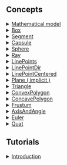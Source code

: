 ## Concepts

<!-- <details>
  <summary><a href="./concept/Overview.md#...">
    LinePoints
  </a></summary>
    ....
</details> -->

<details>
  <summary><a href="./concept/Overview.md#mathematicalmodel">
    Mathematical model
  </a></summary>
    A formal description of a system using mathematical concepts and language.
</details>

<details>
  <summary><a href="./concept/Overview.md#box">
    Box
  </a></summary>
    The mathematical model of n-orthotope, also called a hyperrectangle or a box.
</details>

<details>
  <summary><a href="./concept/Overview.md#segment">
    Segment
  </a></summary>
    The mathematical model of the segment.
</details>

<details>
  <summary><a href="./concept/Overview.md#capsule">
    Capsule
  </a></summary>
    The mathematical model of the capsule.
</details>

<details>
  <summary><a href="./concept/Overview.md#sphere">
    Sphere
  </a></summary>
    The mathematical model of the hypersphere.
</details>

<details>
  <summary><a href="./concept/Overview.md#ray">
    Ray
  </a></summary>
    The mathematical model of the ray.
</details>

<details>
  <summary><a href="./concept/Overview.md#linepoints">
    LinePoints
  </a></summary>
    The mathematical model of a line from two points.
</details>

<details>
  <summary><a href="./concept/Overview.md#linepointdir">
    LinePointDir
  </a></summary>
    The mathematical model of a line from a point and a relative direction.
</details>

<details>
  <summary><a href="./concept/Overview.md#linepointcentered">
    LinePointCentered
  </a></summary>
    The mathematical model of a line that passes through the origin and a given point.
</details>

<details>
  <summary><a href="./concept/Overview.md#plane--implicit-">
    Plane ( implicit )
  </a></summary>
    The mathematical model of a hyper-plane given by an implicit equation.
</details>

<details>
  <summary><a href="./concept/Overview.md#triangle">
    Triangle
  </a></summary>
    The mathematical model of a triangle.
</details>

<details>
  <summary><a href="./concept/Overview.md#convexpolygon">
    ConvexPolygon
  </a></summary>
    The mathematical model of a convex polygon.
</details>

<details>
  <summary><a href="./concept/Overview.md#concavepolygon">
    ConcavePolygon
  </a></summary>
    The mathematical model of a concave polygon.
</details>

<details>
  <summary><a href="./concept/Overview.md#frustum">
    Frustum
  </a></summary>
    The mathematical model of frustum - a truncated pyramid.
</details>

<details>
  <summary><a href="./concept/Overview.md#axisandangle">
    AxisAndAngle
  </a></summary>
    Rotation of the object around the axis and the angle.
</details>

<details>
  <summary><a href="./concept/Overview.md#euler">
    Euler
  </a></summary>
    Rotation of the object by Euler's angles.
</details>

<details>
  <summary><a href="./concept/Overview.md#quat">
    Quat
  </a></summary>
    Rotation of an object using a quaternion.
</details>

## Tutorials

<details>
  <summary><a href="./tutorial/Introduction.md">
    Introduction
  </a></summary>
    The article describes the main features of the module and the principles of its use.
</details>
